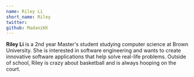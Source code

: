 ```yaml
---
name: Riley Li
short_name: Riley
twitter:
github: MadaniKK
---
```


**Riley Li** is a 2nd year Master's student studying computer science at Brown University. She is interested in software engineering and wants to create innovative software applications that help solve real-life problems. Outside of school, Riley is crazy about basketball and is always hooping on the court.
